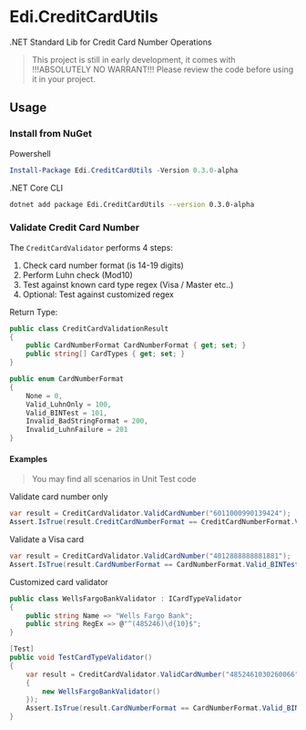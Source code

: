 # Edi.CreditCardUtils
.NET Standard Lib for Credit Card Number Operations

> This project is still in early development, it comes with !!!ABSOLUTELY NO WARRANT!!! Please review the code before using it in your project.

## Usage

### Install from NuGet

Powershell

```powershell
Install-Package Edi.CreditCardUtils -Version 0.3.0-alpha
```

.NET Core CLI
```bash
dotnet add package Edi.CreditCardUtils --version 0.3.0-alpha
```

### Validate Credit Card Number

The ```CreditCardValidator``` performs 4 steps:

1. Check card number format (is 14-19 digits)
2. Perform Luhn check (Mod10)
3. Test against known card type regex (Visa / Master etc..)
4. Optional: Test against customized regex

Return Type:

```csharp
public class CreditCardValidationResult
{
    public CardNumberFormat CardNumberFormat { get; set; }
    public string[] CardTypes { get; set; }
}

public enum CardNumberFormat
{
    None = 0,
    Valid_LuhnOnly = 100,
    Valid_BINTest = 101,
    Invalid_BadStringFormat = 200,
    Invalid_LuhnFailure = 201
}
```

#### Examples

> You may find all scenarios in Unit Test code

Validate card number only
```csharp
var result = CreditCardValidator.ValidCardNumber("6011000990139424");
Assert.IsTrue(result.CreditCardNumberFormat == CreditCardNumberFormat.Valid_LuhnOnly);
```

Validate a Visa card

```csharp
var result = CreditCardValidator.ValidCardNumber("4012888888881881");
Assert.IsTrue(result.CardNumberFormat == CardNumberFormat.Valid_BINTest && result.CardTypes.Contains("Visa"));
```

Customized card validator

```csharp
public class WellsFargoBankValidator : ICardTypeValidator
{
    public string Name => "Wells Fargo Bank";
    public string RegEx => @"^(485246)\d{10}$";
}

[Test]
public void TestCardTypeValidator()
{
    var result = CreditCardValidator.ValidCardNumber("4852461030260066", new ICardTypeValidator[]
    {
        new WellsFargoBankValidator()
    });
    Assert.IsTrue(result.CardNumberFormat == CardNumberFormat.Valid_BINTest && result.CardTypes.Contains("Wells Fargo Bank"));
}
```